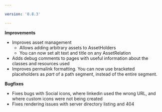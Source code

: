 ```yaml
---

version: '0.8.3'

---
```


**Improvements**

- Improves asset management
    - Allows adding arbitrary assets to AssetHolders
    - You can now set alt text and title on any AssetRelation
- Adds debug comments to pages with useful information about the classes and resources used
- Improves permalink formatting. You can now use bracketed placeholders as _part_ of a path segment, instead of the 
    entire segment.

**Bugfixes**

- Fixes bugs with Social icons, where linkedin used the wrong URL, and where custom icons were not being created
- Fixes rendering issues with server directory listing and 404